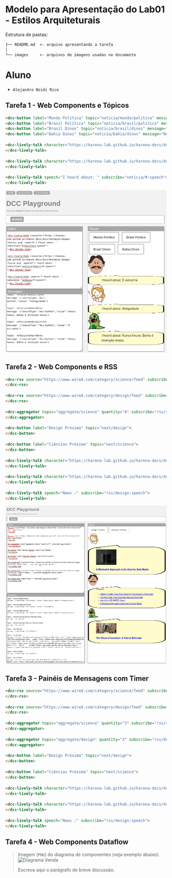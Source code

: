 # Modelo para Apresentação do Lab01 - Estilos Arquiteturais

Estrutura de pastas:

~~~
├── README.md  <- arquivo apresentando a tarefa
│
└── images     <- arquivos de imagens usadas no documento
~~~

# Aluno
* `Alejandro Boidi Rico`

## Tarefa 1 - Web Components e Tópicos

~~~html
<dcc-button label="Mundo Política" topic="noticia/mundo/politica" message="É estranha"></dcc-button>
<dcc-button label="Brasil Política" topic="noticia/brasil/politica" message="Não confie"></dcc-button>
<dcc-button label="Brasil Dinos" topic="noticia/brasil/dinos" message="Antiguidade"></dcc-button>
<dcc-button label="Bahia Dinos" topic="noticia/bahia/dinos" message="Nunca houve, Bahia é invenção nossa"></dcc-button>

<dcc-lively-talk character="https://harena-lab.github.io/harena-docs/dccs/tutorial/images/doctor.png" speech="I heard about: " subscribe="#/politica:speech">
</dcc-lively-talk>

<dcc-lively-talk character="https://harena-lab.github.io/harena-docs/dccs/tutorial/images/nurse.png" speech="I heard about: " subscribe="noticia/brasil/#:speech">
</dcc-lively-talk>

<dcc-lively-talk speech="I heard about: " subscribe="noticia/#:speech">
</dcc-lively-talk>
~~~

![Topico 01](images/topico_01.png)

## Tarefa 2 - Web Components e RSS

~~~html
<dcc-rss source="https://www.wired.com/category/science/feed" subscribe="next/science:next" topic="rss/science">
</dcc-rss>

<dcc-rss source="https://www.wired.com/category/design/feed" subscribe="next/design:next" topic="rss/design">
</dcc-rss>

<dcc-aggregator topic="aggregate/science" quantity="4" subscribe="rss/science">
</dcc-aggregator>

<dcc-button label="Design Próxima" topic="next/design">
</dcc-button>

<dcc-button label="Ciências Próxima" topic="next/science">
</dcc-button>

<dcc-lively-talk character="https://harena-lab.github.io/harena-docs/dccs/tutorial/images/nurse.png" speech="News: " subscribe="rss/science:speech">
</dcc-lively-talk>

<dcc-lively-talk character="https://harena-lab.github.io/harena-docs/dccs/tutorial/images/doctor.png" speech="Compact: " subscribe="aggregate/science:speech">
</dcc-lively-talk>

<dcc-lively-talk speech="News :" subscribe="rss/design:speech">
</dcc-lively-talk>
~~~

![Topico 02](images/topico_02.png)

## Tarefa 3 - Painéis de Mensagens com Timer
~~~html
<dcc-rss source="https://www.wired.com/category/science/feed" subscribe="next/science:next" topic="rss/science">
</dcc-rss>

<dcc-rss source="https://www.wired.com/category/design/feed" subscribe="next/design:next" topic="rss/design">
</dcc-rss>

<dcc-aggregator topic="aggregate/science" quantity="3" subscribe="rss/science">
</dcc-aggregator>

<dcc-aggregator topic="aggregate/design" quantity="3" subscribe="rss/design">
</dcc-aggregator>

<dcc-button label="Design Próxima" topic="next/design">
</dcc-button>

<dcc-button label="Ciências Próxima" topic="next/science">
</dcc-button>

<dcc-lively-talk character="https://harena-lab.github.io/harena-docs/dccs/tutorial/images/nurse.png" speech="News: " subscribe="rss/science:speech" rate="1s">
</dcc-lively-talk>

<dcc-lively-talk character="https://harena-lab.github.io/harena-docs/dccs/tutorial/images/doctor.png" speech="Compact: " subscribe="aggregate/science:speech">
</dcc-lively-talk>

<dcc-lively-talk speech="News :" subscribe="rss/design:speech">
</dcc-lively-talk>
~~~

## Tarefa 4 - Web Components Dataflow
> Imagem (`PNG`) do diagrama de componentes (veja exemplo abaixo).
![Diagrama Venda](images/web-composition.png)
>
> Escreva aqui o parágrafo de breve discussão.
